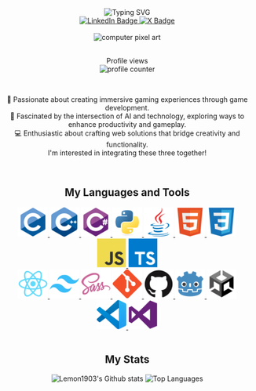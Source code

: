 <div align="center">
  <img src="https://readme-typing-svg.demolab.com?font=Oswald&weight=700&size=48&duration=2000&pause=1000&color=F7F099&center=true&vCenter=true&width=435&lines=Hey+there!;It's+Lemon+here+%F0%9F%8D%8B" alt="Typing SVG" />
</div>

<div align="center">
  <a href="https://www.linkedin.com/in/khent-alba/">
    <img src="https://img.shields.io/badge/LinkedIn-blue?style=for-the-badge&logo=linkedin&logoColor=white" alt="LinkedIn Badge"/>
  </a>
  <a href="https://twitter.com/lemonxdeee">
    <img src="https://img.shields.io/badge/Twitter-white?style=for-the-badge&logo=x&logoColor=black" alt="X Badge"/>
  </a>
</div>

<br>

<div align="center">
  <img src="https://i.pinimg.com/originals/b1/9e/20/b19e207ffc2cf4d0a2db6c3eb4f75020.gif" alt="computer pixel art" />
</div>

<br>

<p align="center">
  Profile views<br>
  <img src="https://profile-counter.glitch.me/Lemon1903/count.svg" alt="profile counter" />
</p>

<br>

<p align="center">
  🚀 Passionate about creating immersive gaming experiences through game development.<br>
  🤖 Fascinated by the intersection of AI and technology, exploring ways to enhance productivity and gameplay.<br>
  💻 Enthusiastic about crafting web solutions that bridge creativity and functionality.<br>
  I'm interested in integrating these three together!  
</p>

<br>

<h2 align="center">My Languages and Tools</h2>
<div align="center">
  <a href="https://www.cprogramming.com/">
    <img src="https://raw.githubusercontent.com/devicons/devicon/master/icons/c/c-original.svg" alt="C Language" style="width: 60px;" />
  </a>
  <a href="https://isocpp.org/">
    <img src="https://raw.githubusercontent.com/devicons/devicon/master/icons/cplusplus/cplusplus-original.svg" alt="C++ Language" style="width: 60px;" />
  </a>
  <a href="https://dotnet.microsoft.com/en-us/languages/csharp">
    <img src="https://raw.githubusercontent.com/devicons/devicon/master/icons/csharp/csharp-original.svg" alt="C# Language" style="width: 60px;" />
  </a>
  <a href="https://www.python.org/">
    <img src="https://raw.githubusercontent.com/devicons/devicon/master/icons/python/python-original.svg" alt="Python Language" style="width: 60px;" />
  </a>
  <a href="https://www.java.com/">
    <img src="https://raw.githubusercontent.com/devicons/devicon/master/icons/java/java-original.svg" alt="Java Language" style="width: 60px;" />
  </a>
  <a href="https://developer.mozilla.org/en-US/docs/Web/HTML">
    <img src="https://raw.githubusercontent.com/devicons/devicon/master/icons/html5/html5-original.svg" alt="HTML Language" style="width: 60px;" />
  </a>
  <a href="https://developer.mozilla.org/en-US/docs/Web/CSS">
    <img src="https://raw.githubusercontent.com/devicons/devicon/master/icons/css3/css3-original.svg" alt="CSS Language" style="width: 60px;" />
  </a>
  <a href="https://developer.mozilla.org/en-US/docs//JavaScript">
    <img src="https://raw.githubusercontent.com/devicons/devicon/master/icons/javascript/javascript-original.svg" alt="Javacsript Language" style="width: 60px;" />
  </a>
  <a href="https://www.typescriptlang.org/">
    <img src="https://raw.githubusercontent.com/devicons/devicon/master/icons/typescript/typescript-original.svg" alt="Typescript Language" style="width: 60px;" />
  </a>
  <br>
  <a href="https://react.dev/">
    <img src="https://raw.githubusercontent.com/devicons/devicon/master/icons/react/react-original.svg" alt="React Library" style="width: 60px;" />
  </a>
  <a href="https://tailwindcss.com/">
    <img src="https://raw.githubusercontent.com/devicons/devicon/master/icons/tailwindcss/tailwindcss-plain.svg" alt="Tailwind CSS Framework" style="width: 60px;" />
  </a>
  <a href="https://sass-lang.com/">
    <img src="https://raw.githubusercontent.com/devicons/devicon/master/icons/sass/sass-original.svg" alt="CSS Framework" style="width: 60px;" />
  </a>
  <a href="https://git-scm.com/">
    <img src="https://raw.githubusercontent.com/devicons/devicon/master/icons/git/git-original.svg" alt="Git" style="width: 60px;" />
  </a>
  <a href="https://github.com/">
    <img src="https://raw.githubusercontent.com/devicons/devicon/master/icons/github/github-original.svg" alt="Github" style="width: 60px;" />
  </a>
  <a href="https://godotengine.org//">
    <img src="https://raw.githubusercontent.com/devicons/devicon/master/icons/godot/godot-original.svg" alt="Godot Game Engine" style="width: 60px;" />
  </a>
  <a href="https://unity.com/">
    <img src="https://raw.githubusercontent.com/devicons/devicon/master/icons/unity/unity-original.svg" alt="Unity Game Engine" style="width: 60px;" />
  </a>
  </a>
  <a href="https://code.visualstudio.com/">
    <img src="https://raw.githubusercontent.com/devicons/devicon/master/icons/vscode/vscode-original.svg" alt="Visual Studio Code Text Editor" style="width: 60px;" />
  </a>
  <a href="https://visualstudio.microsoft.com/">
    <img src="https://raw.githubusercontent.com/devicons/devicon/master/icons/visualstudio/visualstudio-plain.svg" alt="Visual Studio IDE" style="width: 60px;" />
  </a>
</div>

<br>

<h2 align="center">My Stats</h2>
<div align="center">
  <img src="https://github-readme-stats.vercel.app/api?username=Lemon1903&theme=merko&show=reviews" alt="Lemon1903's Github stats" />
  <img src="https://github-readme-stats.vercel.app/api/top-langs/?username=Lemon1903&layout=donut&theme=merko" alt="Top Languages" />
</div>


<!--
**Lemon1903/Lemon1903** is a ✨ _special_ ✨ repository because its `README.md` (this file) appears on your GitHub profile.

Here are some ideas to get you started:

- 🔭 I’m currently working on ...
- 🌱 I’m currently learning ...
- 👯 I’m looking to collaborate on ...
- 🤔 I’m looking for help with ...
- 💬 Ask me about ...
- 📫 How to reach me: ...
- 😄 Pronouns: ...
- ⚡ Fun fact: ...
-->
